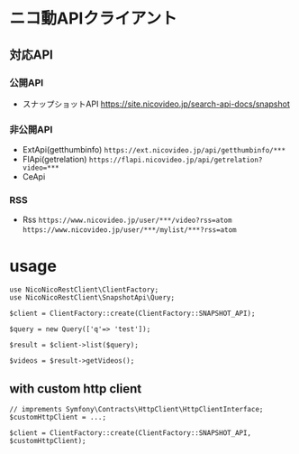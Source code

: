# ニコ動APIクライアント

## 対応API

### 公開API

- スナップショットAPI https://site.nicovideo.jp/search-api-docs/snapshot

### 非公開API

- ExtApi(getthumbinfo)
    `https://ext.nicovideo.jp/api/getthumbinfo/***`
- FlApi(getrelation)
    `https://flapi.nicovideo.jp/api/getrelation?video=***`
- CeApi

### RSS

- Rss
    `https://www.nicovideo.jp/user/***/video?rss=atom`
    `https://www.nicovideo.jp/user/***/mylist/***?rss=atom`

# usage

```
use NicoNicoRestClient\ClientFactory;
use NicoNicoRestClient\SnapshotApi\Query;

$client = ClientFactory::create(ClientFactory::SNAPSHOT_API);

$query = new Query(['q'=> 'test']);

$result = $client->list($query);

$videos = $result->getVideos();
```

## with custom http client

```
// imprements Symfony\Contracts\HttpClient\HttpClientInterface;
$customHttpClient = ...;

$client = ClientFactory::create(ClientFactory::SNAPSHOT_API, $customHttpClient);

```
